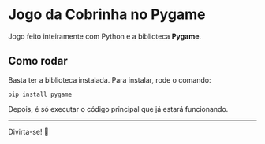 # Jogo da Cobrinha no Pygame

Jogo feito inteiramente com Python e a biblioteca **Pygame**.

## Como rodar

Basta ter a biblioteca instalada. Para instalar, rode o comando:

`pip install pygame`

Depois, é só executar o código principal que já estará funcionando.

---

Divirta-se! 🐍
